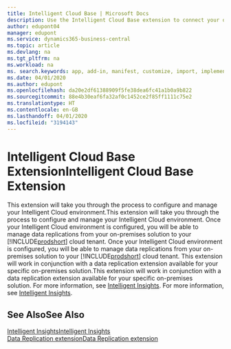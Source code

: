 ```yaml
---
title: Intelligent Cloud Base | Microsoft Docs
description: Use the Intelligent Cloud Base extension to connect your on-premises solution with Business Central online.
author: edupont04
manager: edupont
ms.service: dynamics365-business-central
ms.topic: article
ms.devlang: na
ms.tgt_pltfrm: na
ms.workload: na
ms. search.keywords: app, add-in, manifest, customize, import, implement
ms.date: 04/01/2020
ms.author: edupont
ms.openlocfilehash: da20e2df61388909f5fe38dea6fc41a1b0a9b822
ms.sourcegitcommit: 88e4b30eaf6fa32af0c1452ce2f85ff1111c75e2
ms.translationtype: HT
ms.contentlocale: en-GB
ms.lasthandoff: 04/01/2020
ms.locfileid: "3194143"
---
```

# <a name="intelligent-cloud-base-extension"></a><span data-ttu-id="6ae63-103">Intelligent Cloud Base Extension</span><span class="sxs-lookup"><span data-stu-id="6ae63-103">Intelligent Cloud Base Extension</span></span>

<span data-ttu-id="6ae63-104">This extension will take you through the process to configure and manage your Intelligent Cloud environment.</span><span class="sxs-lookup"><span data-stu-id="6ae63-104">This extension will take you through the process to configure and manage your Intelligent Cloud environment.</span></span><span data-ttu-id="6ae63-105"> Once your Intelligent Cloud environment is configured, you will be able to manage data replications from your on-premises solution to your [!INCLUDE[prodshort](includes/prodshort.md)] cloud tenant.</span><span class="sxs-lookup"><span data-stu-id="6ae63-105"> Once your Intelligent Cloud environment is configured, you will be able to manage data replications from your on-premises solution to your [!INCLUDE[prodshort](includes/prodshort.md)] cloud tenant.</span></span> <span data-ttu-id="6ae63-106">This extension will work in conjunction with a data replication extension available for your specific on-premises solution.</span><span class="sxs-lookup"><span data-stu-id="6ae63-106">This extension will work in conjunction with a data replication extension available for your specific on-premises solution.</span></span><span data-ttu-id="6ae63-107"> For more information, see [Intelligent Insights](about-intelligent-cloud.md).</span><span class="sxs-lookup"><span data-stu-id="6ae63-107"> For more information, see [Intelligent Insights](about-intelligent-cloud.md).</span></span>  

## <a name="see-also"></a><span data-ttu-id="6ae63-108">See Also</span><span class="sxs-lookup"><span data-stu-id="6ae63-108">See Also</span></span>

[<span data-ttu-id="6ae63-109">Intelligent Insights</span><span class="sxs-lookup"><span data-stu-id="6ae63-109">Intelligent Insights</span></span>](about-intelligent-cloud.md)  
[<span data-ttu-id="6ae63-110">Data Replication extension</span><span class="sxs-lookup"><span data-stu-id="6ae63-110">Data Replication extension</span></span>](ui-extensions-data-replication.md)  
